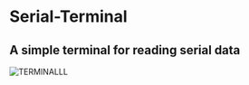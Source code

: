 # Serial-Terminal
## A simple terminal for reading serial data

![TERMINALLL](https://github.com/jordanprog86/Serial-Terminal/assets/33041215/16b3d6bc-1a04-4804-a7f2-05060aa7c119)
